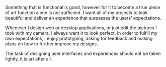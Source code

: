 Something that is functional is good, however for it to become a true piece of art function alone is not sufficient.
I want all of my projects to look beautiful and deliver an experience that surpasses the users' expectations.

Whenever I design web or desktop applications, or just edit the pictures I took with my camera, I always want it to
look perfect.
In order to fulfill my own expectations, I enjoy prototyping, asking for feedback and making plans on how to further
improve my designs.

The task of designing user interfaces and experiences should not be taken lightly, it is art after all.